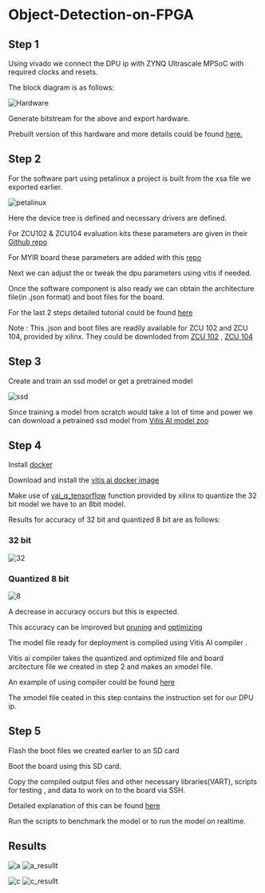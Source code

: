 # Object-Detection-on-FPGA



## Step 1

Using vivado we connect the DPU ip with ZYNQ Ultrascale MPSoC with required clocks and resets.

The block diagram is as follows:

![Hardware](hardware.png)

Generate bitstream for the above and export hardware.

Prebuilt version of this hardware and more details could be found [here.](https://github.com/Xilinx/Vitis-AI/tree/master/dsa/DPU-TRD/prj/Vivado)

## Step 2

For the software part using petalinux a project is built from the xsa file we exported earlier.

![petalinux](petadevtree.png)

Here the device tree is defined and necessary drivers are defined.

For ZCU102 & ZCU104 evaluation kits these parameters are given in their [Github repo](https://github.com/Xilinx/Vitis-Tutorials/blob/master/Vitis_Platform_Creation/Introduction/02-Edge-AI-ZCU104/step2.md)

For MYIR board these parameters are added with this [repo](https://github.com/SV-1509/Object-Detection-on-FPGA/tree/main/MYIR%20board%20petalinux%20settings)

Next we can adjust the or tweak the dpu parameters using vitis if needed.

Once the software component is also ready we can obtain the architecture file(in .json format) and boot files for the board.

For the last 2 steps detailed tutorial could be found [here](https://github.com/Xilinx/Vitis-Tutorials/blob/master/Vitis_Platform_Creation/Introduction/02-Edge-AI-ZCU104/step3.md)

Note : This .json and boot files are readily available for ZCU 102 and ZCU 104, provided by xilinx. 
       They could be downloded from [ZCU 102](https://www.xilinx.com/bin/public/openDownload?filename=xilinx-zcu102-dpu-v2020.2-v1.3.1.img.gz) , [ZCU 104](https://www.xilinx.com/bin/public/openDownload?filename=xilinx-zcu104-dpu-v2020.2-v1.3.1.img.gz)

## Step 3 

Create and train an ssd model or get a pretrained model

![ssd](ssd.png)

Since training a model from scratch would take a lot of time and power we can download a petrained ssd model from [Vitis AI model zoo](https://github.com/Xilinx/Vitis-AI/tree/master/models/AI-Model-Zoo)

## Step 4

Install [docker](https://docs.docker.com/engine/install/)

Download and install the [vitis ai docker image](https://www.xilinx.com/html_docs/vitis_ai/1_3/installation.html)

Make use of [vai_q_tensorflow](https://www.xilinx.com/html_docs/vitis_ai/1_3/tensorflow_1x.html#zuc1592307653938) function provided by xilinx to quantize the 32 bit model we have to an 8bit model.

Results for accuracy of 32 bit and quantized 8 bit are as follows:

### 32 bit
![32](32bit.JPG)


### Quantized 8 bit
![8](8bit.JPG)

A decrease in accuracy occurs but this is expected.

This accuracy can be improved but [pruning](https://www.xilinx.com/html_docs/vitis_ai/1_3/pruning.html) and [optimizing](https://www.xilinx.com/support/documentation/sw_manuals/vitis_ai/1_2/ug1333-ai-optimizer.pdf)

The model file ready for deployment is complied using Vitis AI compiler .

Vitis ai compiler takes the quantized and optimized file and board arcitecture file we created in step 2 and makes an xmodel file.

An example of using compiler could be found [here](https://github.com/Xilinx/Vitis-Tutorials/blob/master/Machine_Learning/Design_Tutorials/07-yolov4-tutorial/scripts/compile_yolov4.sh)

The xmodel file ceated in this step contains the instruction set for our DPU ip.

## Step 5

Flash the boot files we created earlier to an SD card

Boot the board using this SD card.

Copy the compiled output files and other necessary libraries(VART), scripts for testing , and data to work on to the board via SSH.

Detailed explanation of this can be found [here](https://github.com/Xilinx/Vitis-AI/blob/master/tools/Vitis-AI-Library/README.md#quick-start-for-edge)

Run the scripts to benchmark the model or to run the model on realtime.

## Results

![a](a.jpg) ![a_resullt](a_result.jpg)

![c](c.jpg) ![c_resullt](c_result.jpg)

